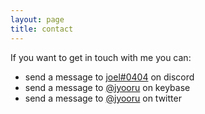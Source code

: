 ```yaml
---
layout: page
title: contact
---
```


If you want to get in touch with me you can:

- send a message to <a href="https://discord.com/users/636543487600492545" target="_blank" rel="noopener">joel#0404</a> on discord
- send a message to <a href="https://keybase.io/jyooru" target="_blank" rel="noopener">@jyooru</a> on keybase
- send a message to <a href="https://twitter.com/jyooru" target="_blank" rel="noopener">@jyooru</a> on twitter
